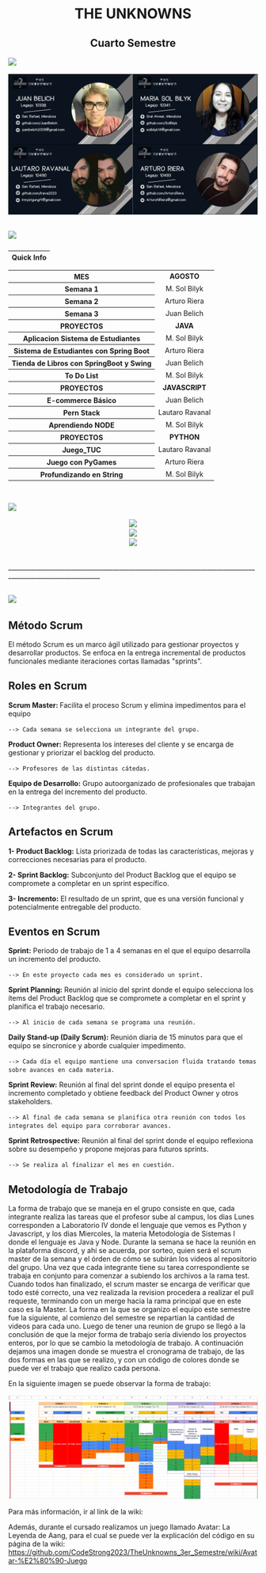 <h1 align="center">THE UNKNOWNS</h1>
<h2 align="center">Cuarto Semestre</h2>

<p align="left">
<img src="https://readme-typing-svg.herokuapp.com/?lines=Integrantes+del+grupo+:&center=true&width=360&height=30">
</p>

<img src="https://github.com/CodeStrong2023/TheUnknowns_3er_Semestre/blob/Final/photo-collage.png.png?raw=true">

<table align="center">
<caption> <p align="left">
<img src="https://readme-typing-svg.herokuapp.com/?lines=Organizacion+del+Scrum+Master+:&center=true&width=360&height=30" align="center">
</p> </caption>
<thead>
<tr>
<th colspan="2">Quick Info</th>
</tr>
</thead>
</table>
  <div align="center">
  <table>
    <tbody align="center">
      <tr><th scope="row">MES</th><td align="center"><b>AGOSTO</td></tr>
      <tr><th scope="row">Semana 1</th><td>M. Sol Bilyk</td></tr>
      <tr><th scope="row">Semana 2</th><td>Arturo Riera</td></tr>
      <tr><th scope="row">Semana 3</th><td>Juan Belich</td></tr>
      <tr><th scope="row">PROYECTOS</th><td align="center"><b>JAVA</td></tr>
      <tr><th scope="row">Aplicacion Sistema de Estudiantes </th><td>M. Sol Bilyk</td></tr>
      <tr><th scope="row">Sistema de Estudiantes con Spring Boot </th><td>Arturo Riera</td></tr>
      <tr><th scope="row"> Tienda de Libros con SpringBoot y Swing</th><td>Juan Belich</td></tr>
      <tr><th scope="row">To Do List </th><td>M. Sol Bilyk</td></tr>
      <tr><th scope="row">PROYECTOS</th><td><b>JAVASCRIPT</td></tr>
      <tr><th scope="row">E-commerce Básico</th><td>Juan Belich</td></tr> 
      <tr><th scope="row">Pern Stack</th><td>Lautaro Ravanal</td></tr>
      <tr><th scope="row">Aprendiendo NODE</th><td>M. Sol Bilyk</td></tr>
      <tr><th scope="row">PROYECTOS</th><td align="center"><b>PYTHON</td></tr>
      <tr><th scope="row">Juego_TUC</th><td>Lautaro Ravanal</td></tr>
      <tr><th scope="row">Juego con PyGames</th><td>Arturo Riera</td></tr>
      <tr><th scope="row">Profundizando en String</th><td>M. Sol Bilyk</td></tr>
    </tbody>
  </table>
</div>




<br>

<p align="left">
<img src="https://readme-typing-svg.herokuapp.com/?lines=Lenguajes+que+usamos+:&center=true&width=360&height=30">
</p>

<p align="center">
  <a href="https://skillicons.dev">
    <img src="https://skillicons.dev/icons?i=java,python,javascript,html,css" />
    <br>
    <img src="https://skillicons.dev/icons?i=git,github,docker,mysql,mongo" />
    <br>
    <img src="https://skillicons.dev/icons?i=pycharm,vscode,postgres,django,kotlin" />
  </a>
</p>

<br>
___________________________________________________________________________________________________________
<br>
<br>
<p align="left">
<img src="https://readme-typing-svg.herokuapp.com/?lines=Forma+de+trabajo+:&center=true&width=360&height=30">
</p>
<p> <h2>Método Scrum</h2>
El método Scrum es un marco ágil utilizado para gestionar proyectos y desarrollar productos. Se enfoca en la entrega incremental de productos funcionales mediante iteraciones cortas llamadas "sprints".
<h2>Roles en Scrum</h2>
<p><strong>Scrum Master: </strong>Facilita el proceso Scrum y elimina impedimentos para el equipo

`--> Cada semana se selecciona un integrante del grupo.`

<strong>Product Owner:</strong> Representa los intereses del cliente y se encarga de gestionar y priorizar el backlog del producto.  

`--> Profesores de las distintas cátedas.`

<strong>Equipo de Desarrollo:</strong> Grupo autoorganizado de profesionales que trabajan en la entrega del incremento del producto.

`--> Integrantes del grupo.`

<h2>Artefactos en Scrum</h2>

<strong>1- Product Backlog:</strong> Lista priorizada de todas las características, mejoras y correcciones necesarias para el producto.

<strong>2- Sprint Backlog:</strong> Subconjunto del Product Backlog que el equipo se compromete a completar en un sprint específico.

<strong>3- Incremento:</strong> El resultado de un sprint, que es una versión funcional y potencialmente entregable del producto.

<h2>Eventos en Scrum</h2>

<strong>Sprint:</strong>  Periodo de trabajo de 1 a 4 semanas en el que el equipo desarrolla un incremento del producto.

`--> En este proyecto cada mes es considerado un sprint.`

<strong>Sprint Planning:</strong> Reunión al inicio del sprint donde el equipo selecciona los ítems del Product Backlog que se compromete a completar en el sprint y planifica el trabajo necesario.

`--> Al inicio de cada semana se programa una reunión.`

<strong>Daily Stand-up (Daily Scrum):</strong> Reunión diaria de 15 minutos para que el equipo se sincronice y aborde cualquier impedimento.

`--> Cada día el equipo mantiene una conversacion fluida tratando temas sobre avances en cada materia.`

<strong>Sprint Review:</strong> Reunión al final del sprint donde el equipo presenta el incremento completado y obtiene feedback del Product Owner y otros stakeholders.

`--> Al final de cada semana se planifica otra reunión con todos los integrates del equipo para corroborar avances.`

<strong>Sprint Retrospective:</strong> Reunión al final del sprint donde el equipo reflexiona sobre su desempeño y propone mejoras para futuros sprints.

`--> Se realiza al finalizar el mes en cuestión.`
</p>

<h2>Metodología de Trabajo </h2>

La forma de trabajo que se maneja en el grupo consiste en que, cada integrante realiza las tareas que el profesor sube al campus, los dias Lunes corresponden a Laboratorio IV donde el lenguaje que vemos es Python y Javascript, y los dias Miercoles, la materia Metodologia de Sistemas I donde el lenguaje es Java y Node. 
Durante la semana se hace la reunión en la plataforma discord, y ahí se acuerda, por sorteo, quien será el scrum master de la semana y el órden de cómo se subirán los videos al repositorio del grupo. Una vez que cada integrante tiene su tarea correspondiente se trabaja en conjunto para comenzar a subiendo los archivos a la rama test. 
Cuando todos han finalizado, el scrum master se encarga de verificar que todo esté correcto, una vez realizada la revision procedera a realizar el pull requeste, terminando con un merge hacia la rama principal que en este caso es la Master. 
La forma en la que se organizo el equipo este semestre fue la siguiente, al comienzo del semestre se repartian la cantidad de videos para cada uno. Luego de tener una reunion de grupo se llegó a la conclusión de que la mejor forma de trabajo sería diviendo los proyectos enteros, por lo que se cambio la metodología de trabajo. 
A continuación dejamos una imagen donde se muestra el cronograma de trabajo, de las dos formas en las que se realizo, y con un código de colores donde se puede ver el trabajo que realizo cada persona.

En la siguiente imagen se puede observar la forma de trabajo:

<img src="https://github.com/CodeStrong2023/TheUnknowns_3er_Semestre/blob/Final/Tabla%20de%20scrum%20master.png?raw=true">

 Para más información, ir al link de la wiki: 

Además, durante el cursado realizamos un juego llamado Avatar: La Leyenda de Aang, para el cual se puede ver la explicación del código en su página de la wiki: https://github.com/CodeStrong2023/TheUnknowns_3er_Semestre/wiki/Avatar-%E2%80%90-Juego
  


